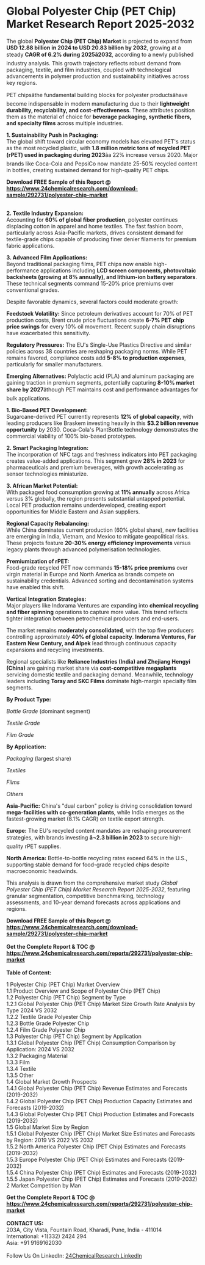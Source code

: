 <h1>Global Polyester Chip (PET Chip) Market Research Report 2025-2032</h1><p>The global <strong>Polyester Chip (PET Chip) Market</strong> is projected to expand from <strong>USD 12.88 billion in 2024 to USD 20.83 billion by 2032</strong>, growing at a steady <strong>CAGR of 6.2% during 2025â2032</strong>, according to a newly published industry analysis. This growth trajectory reflects robust demand from packaging, textile, and film industries, coupled with technological advancements in polymer production and sustainability initiatives across key regions.</p><p>PET chipsâthe fundamental building blocks for polyester productsâhave become indispensable in modern manufacturing due to their <strong>lightweight durability, recyclability, and cost-effectiveness</strong>. These attributes position them as the material of choice for <strong>beverage packaging, synthetic fibers, and specialty films</strong> across multiple industries.</p><p><strong>1. Sustainability Push in Packaging:</strong><br>
The global shift toward circular economy models has elevated PET's status as the most recycled plastic, with <strong>1.8 million metric tons of recycled PET (rPET) used in packaging during 2023</strong>âa 22% increase versus 2020. Major brands like Coca-Cola and PepsiCo now mandate 25-50% recycled content in bottles, creating sustained demand for high-quality PET chips.</p><div><b>Download FREE Sample of this Report @ 
            <a href="https://www.24chemicalresearch.com/download-sample/292731/polyester-chip-market">
            https://www.24chemicalresearch.com/download-sample/292731/polyester-chip-market</a></b></div><br><p><strong>2. Textile Industry Expansion:</strong><br>
Accounting for <strong>60% of global fiber production</strong>, polyester continues displacing cotton in apparel and home textiles. The fast fashion boom, particularly across Asia-Pacific markets, drives consistent demand for textile-grade chips capable of producing finer denier filaments for premium fabric applications.</p><p><strong>3. Advanced Film Applications:</strong><br>
Beyond traditional packaging films, PET chips now enable high-performance applications including <strong>LCD screen components, photovoltaic backsheets (growing at 8% annually), and lithium-ion battery separators</strong>. These technical segments command 15-20% price premiums over conventional grades.</p><p>Despite favorable dynamics, several factors could moderate growth:</p><p><strong>Feedstock Volatility:</strong> Since petroleum derivatives account for 70% of PET production costs, Brent crude price fluctuations create <strong>6-7% PET chip price swings</strong> for every 10% oil movement. Recent supply chain disruptions have exacerbated this sensitivity.</p><p><strong>Regulatory Pressures:</strong> The EU's Single-Use Plastics Directive and similar policies across 38 countries are reshaping packaging norms. While PET remains favored, compliance costs add <strong>5-8% to production expenses</strong>, particularly for smaller manufacturers.</p><p><strong>Emerging Alternatives:</strong> Polylactic acid (PLA) and aluminum packaging are gaining traction in premium segments, potentially capturing <strong>8-10% market share by 2027</strong>âthough PET maintains cost and performance advantages for bulk applications.</p><p><strong>1. Bio-Based PET Development:</strong><br>
Sugarcane-derived PET currently represents <strong>12% of global capacity</strong>, with leading producers like Braskem investing heavily in this <strong>$3.2 billion revenue opportunity</strong> by 2030. Coca-Cola's PlantBottle technology demonstrates the commercial viability of 100% bio-based prototypes.</p><p><strong>2. Smart Packaging Integration:</strong><br>
The incorporation of NFC tags and freshness indicators into PET packaging creates value-added applications. This segment grew <strong>28% in 2023</strong> for pharmaceuticals and premium beverages, with growth accelerating as sensor technologies miniaturize.</p><p><strong>3. African Market Potential:</strong><br>
With packaged food consumption growing at <strong>11% annually</strong> across Africa versus 3% globally, the region presents substantial untapped potential. Local PET production remains underdeveloped, creating export opportunities for Middle Eastern and Asian suppliers.</p><p><strong>Regional Capacity Rebalancing:</strong><br>
	While China dominates current production (60% global share), new facilities are emerging in India, Vietnam, and Mexico to mitigate geopolitical risks. These projects feature <strong>20-30% energy efficiency improvements</strong> versus legacy plants through advanced polymerisation technologies.</p><p><strong>Premiumization of rPET:</strong><br>
	Food-grade recycled PET now commands <strong>15-18% price premiums</strong> over virgin material in Europe and North America as brands compete on sustainability credentials. Advanced sorting and decontamination systems have enabled this shift.</p><p><strong>Vertical Integration Strategies:</strong><br>
	Major players like Indorama Ventures are expanding into <strong>chemical recycling and fiber spinning</strong> operations to capture more value. This trend reflects tighter integration between petrochemical producers and end-users.</p><p>The market remains <strong>moderately consolidated</strong>, with the top five producers controlling approximately <strong>40% of global capacity</strong>. <strong>Indorama Ventures, Far Eastern New Century, and Alpek</strong> lead through continuous capacity expansions and recycling investments.</p><p>Regional specialists like <strong>Reliance Industries (India) and Zhejiang Hengyi (China)</strong> are gaining market share via <strong>cost-competitive megaplants</strong> servicing domestic textile and packaging demand. Meanwhile, technology leaders including <strong>Toray and SKC Films</strong> dominate high-margin specialty film segments.</p><p><strong>By Product Type:</strong></p><p><em>Bottle Grade</em> (dominant segment)</p><p><em>Textile Grade</em></p><p><em>Film Grade</em></p><p><strong>By Application:</strong></p><p><em>Packaging</em> (largest share)</p><p><em>Textiles</em></p><p><em>Films</em></p><p><em>Others</em></p><p><strong>Asia-Pacific:</strong> China's "dual carbon" policy is driving consolidation toward <strong>mega-facilities with co-generation plants</strong>, while India emerges as the fastest-growing market (8.1% CAGR) on textile export strength.</p><p><strong>Europe:</strong> The EU's recycled content mandates are reshaping procurement strategies, with brands investing <strong>â¬2.3 billion in 2023</strong> to secure high-quality rPET supplies.</p><p><strong>North America:</strong> Bottle-to-bottle recycling rates exceed 64% in the U.S., supporting stable demand for food-grade recycled chips despite macroeconomic headwinds.</p><p>This analysis is drawn from the comprehensive market study <em>Global Polyester Chip (PET Chip) Market Research Report 2025-2032</em>, featuring granular segmentation, competitive benchmarking, technology assessments, and 10-year demand forecasts across applications and regions.</p><div><b>Download FREE Sample of this Report @ 
            <a href="https://www.24chemicalresearch.com/download-sample/292731/polyester-chip-market">
            https://www.24chemicalresearch.com/download-sample/292731/polyester-chip-market</a></b></div><br><div><b>Get the Complete Report & TOC @ 
            <a href="https://www.24chemicalresearch.com/reports/292731/polyester-chip-market">
            https://www.24chemicalresearch.com/reports/292731/polyester-chip-market</a></b></div><br>
            <b>Table of Content:</b><p>1 Polyester Chip (PET Chip) Market Overview<br />
    1.1 Product Overview and Scope of Polyester Chip (PET Chip)<br />
    1.2 Polyester Chip (PET Chip) Segment by Type<br />
        1.2.1 Global Polyester Chip (PET Chip) Market Size Growth Rate Analysis by Type 2024 VS 2032<br />
        1.2.2 Textile Grade Polyester Chip<br />
        1.2.3 Bottle Grade Polyester Chip<br />
        1.2.4 Film Grade Polyester Chip<br />
    1.3 Polyester Chip (PET Chip) Segment by Application<br />
        1.3.1 Global Polyester Chip (PET Chip) Consumption Comparison by Application: 2024 VS 2032<br />
        1.3.2 Packaging Material<br />
        1.3.3 Film<br />
        1.3.4 Textile<br />
        1.3.5 Other<br />
    1.4 Global Market Growth Prospects<br />
        1.4.1 Global Polyester Chip (PET Chip) Revenue Estimates and Forecasts (2019-2032)<br />
        1.4.2 Global Polyester Chip (PET Chip) Production Capacity Estimates and Forecasts (2019-2032)<br />
        1.4.3 Global Polyester Chip (PET Chip) Production Estimates and Forecasts (2019-2032)<br />
    1.5 Global Market Size by Region<br />
        1.5.1 Global Polyester Chip (PET Chip) Market Size Estimates and Forecasts by Region: 2019 VS 2022 VS 2032<br />
        1.5.2 North America Polyester Chip (PET Chip) Estimates and Forecasts (2019-2032)<br />
        1.5.3 Europe Polyester Chip (PET Chip) Estimates and Forecasts (2019-2032)<br />
        1.5.4 China Polyester Chip (PET Chip) Estimates and Forecasts (2019-2032)<br />
        1.5.5 Japan Polyester Chip (PET Chip) Estimates and Forecasts (2019-2032)<br />
2 Market Competition by Man</p><div><b>Get the Complete Report & TOC @ 
            <a href="https://www.24chemicalresearch.com/reports/292731/polyester-chip-market">
            https://www.24chemicalresearch.com/reports/292731/polyester-chip-market</a></b></div><br><b>CONTACT US:</b><br>
            203A, City Vista, Fountain Road, Kharadi, Pune, India - 411014<br>
            International: +1(332) 2424 294<br>
            Asia: +91 9169162030 <br><br>
            Follow Us On LinkedIn: <a href="https://www.linkedin.com/company/24chemicalresearch/">24ChemicalResearch LinkedIn</a>